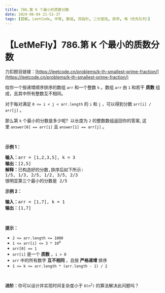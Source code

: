 ```yaml
---
title: 786.第 K 个最小的质数分数
date: 2024-06-04 21-51-37
tags: [题解, LeetCode, 中等, 数组, 双指针, 二分查找, 排序, 堆（优先队列）]
---
```


# 【LetMeFly】786.第 K 个最小的质数分数

力扣题目链接：[https://leetcode.cn/problems/k-th-smallest-prime-fraction/](https://leetcode.cn/problems/k-th-smallest-prime-fraction/)

<p>给你一个按递增顺序排序的数组 <code>arr</code> 和一个整数 <code>k</code> 。数组 <code>arr</code> 由 <code>1</code> 和若干 <strong>质数</strong> 组成，且其中所有整数互不相同。</p>

<p>对于每对满足 <code>0 &lt;= i &lt; j &lt; arr.length</code> 的 <code>i</code> 和 <code>j</code> ，可以得到分数 <code>arr[i] / arr[j]</code> 。</p>

<p>那么第&nbsp;<code>k</code>&nbsp;个最小的分数是多少呢?&nbsp; 以长度为 <code>2</code> 的整数数组返回你的答案, 这里&nbsp;<code>answer[0] == arr[i]</code>&nbsp;且&nbsp;<code>answer[1] == arr[j]</code> 。</p>
&nbsp;

<p><strong>示例 1：</strong></p>

<pre>
<strong>输入：</strong>arr = [1,2,3,5], k = 3
<strong>输出：</strong>[2,5]
<strong>解释：</strong>已构造好的分数,排序后如下所示: 
1/5, 1/3, 2/5, 1/2, 3/5, 2/3
很明显第三个最小的分数是 2/5
</pre>

<p><strong>示例 2：</strong></p>

<pre>
<strong>输入：</strong>arr = [1,7], k = 1
<strong>输出：</strong>[1,7]
</pre>

<p>&nbsp;</p>

<p><strong>提示：</strong></p>

<ul>
	<li><code>2 &lt;= arr.length &lt;= 1000</code></li>
	<li><code>1 &lt;= arr[i] &lt;= 3 * 10<sup>4</sup></code></li>
	<li><code>arr[0] == 1</code></li>
	<li><code>arr[i]</code> 是一个 <strong>质数</strong> ，<code>i &gt; 0</code></li>
	<li><code>arr</code> 中的所有数字 <strong>互不相同</strong> ，且按 <strong>严格递增</strong> 排序</li>
	<li><code>1 &lt;= k &lt;= arr.length * (arr.length - 1) / 2</code></li>
</ul>

<p>&nbsp;</p>

<p><strong>进阶：</strong>你可以设计并实现时间复杂度小于 <code>O(n<sup>2</sup>)</code> 的算法解决此问题吗？</p>


    